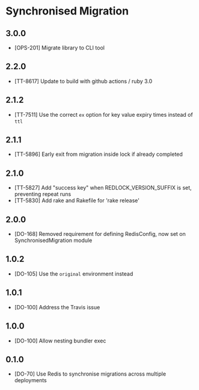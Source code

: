 # Synchronised Migration

## 3.0.0

- [OPS-201] Migrate library to CLI tool

## 2.2.0

- [TT-8617] Update to build with github actions / ruby 3.0

## 2.1.2

* [TT-7511] Use the correct `ex` option for key value expiry times instead of `ttl`

## 2.1.1

* [TT-5896] Early exit from migration inside lock if already completed

## 2.1.0

* [TT-5827] Add "success key" when REDLOCK_VERSION_SUFFIX is set, preventing repeat runs
* [TT-5830] Add rake and Rakefile for 'rake release'

## 2.0.0

* [DO-168] Removed requirement for defining RedisConfig, now set on
  SynchronisedMigration module

## 1.0.2

* [DO-105] Use the `original` environment instead

## 1.0.1

* [DO-100] Address the Travis issue

## 1.0.0

* [DO-100] Allow nesting bundler exec

## 0.1.0

* [DO-70] Use Redis to synchronise migrations across multiple deployments
